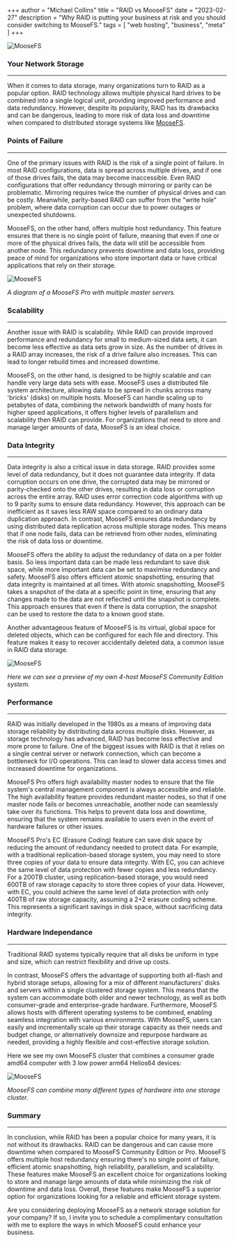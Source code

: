 
+++
author = "Michael Collins"
title = "RAID vs MooseFS"
date = "2023-02-27"
description = "Why RAID is putting your business at risk and you should consider switching to MooseFS."
tags = [
    "web hosting",
    "business",
    "meta"
]
+++


![MooseFS](https://perthserverplus.com/images/moosefs.png#center)

### Your Network Storage

---

When it comes to data storage, many organizations turn to RAID as a popular option. RAID technology allows multiple physical hard drives to be combined into a single logical unit, providing improved performance and data redundancy. However, despite its popularity, RAID has its drawbacks and can be dangerous, leading to more risk of data loss and downtime when compared to distributed storage systems like [MooseFS](https://moosefs.com/).


### Points of Failure

---

One of the primary issues with RAID is the risk of a single point of failure. In most RAID configurations, data is spread across multiple drives, and if one of those drives fails, the data may become inaccessible. Even RAID configurations that offer redundancy through mirroring or parity can be problematic. Mirroring requires twice the number of physical drives and can be costly. Meanwhile, parity-based RAID can suffer from the "write hole" problem, where data corruption can occur due to power outages or unexpected shutdowns.

MooseFS, on the other hand, offers multiple host redundancy. This feature ensures that there is no single point of failure, meaning that even if one or more of the physical drives fails, the data will still be accessible from another node. This redundancy prevents downtime and data loss, providing peace of mind for organizations who store important data or have critical applications that rely on their storage.

![MooseFS](https://perthserverplus.com/images/moosefs-pro-architecture.png#center)

_A diagram of a MooseFS Pro with multiple master servers._

### Scalability

---

Another issue with RAID is scalability. While RAID can provide improved performance and redundancy for small to medium-sized data sets, it can become less effective as data sets grow in size. As the number of drives in a RAID array increases, the risk of a drive failure also increases. This can lead to longer rebuild times and increased downtime.

MooseFS, on the other hand, is designed to be highly scalable and can handle very large data sets with ease. MooseFS uses a distributed file system architecture, allowing data to be spread in chunks across many 'bricks' (disks) on multiple hosts. MooseFS can handle scaling up to petabytes of data, combining the network bandwidth of many hosts for higher speed applications, it offers higher levels of parallelism and scalability then RAID can provide. For organizations that need to store and manage larger amounts of data, MooseFS is an ideal choice.

### Data Integrity

---

Data integrity is also a critical issue in data storage. RAID provides some level of data redundancy, but it does not guarantee data integrity. If data corruption occurs on one drive, the corrupted data may be mirrored or parity-checked onto the other drives, resulting in data loss or corruption across the entire array. RAID uses error correction code algorithms with up to 9 parity sums to ensure data redundancy. However, this approach can be inefficient as it saves less RAW space compared to an ordinary data duplication approach. In contrast, MooseFS ensures data redundancy by using distributed data replication across multiple storage nodes. This means that if one node fails, data can be retrieved from other nodes, eliminating the risk of data loss or downtime.

MooseFS offers the ability to adjust the redundancy of data on a per folder basis. So less important data can be made less redundant to save disk space, while more important data can be set to maximise redundancy and safety. MooseFS also offers efficient atomic snapshotting, ensuring that data integrity is maintained at all times. With atomic snapshotting, MooseFS takes a snapshot of the data at a specific point in time, ensuring that any changes made to the data are not reflected until the snapshot is complete. This approach ensures that even if there is data corruption, the snapshot can be used to restore the data to a known good state.

Another advantageous feature of MooseFS is its virtual, global space for deleted objects, which can be configured for each file and directory. This feature makes it easy to recover accidentally deleted data, a common issue in RAID data storage.

![MooseFS](https://perthserverplus.com/images/moosefs-preview.gif#center)

_Here we can see a preview of my own 4-host MooseFS Community Edition system._

### Performance

---

RAID was initially developed in the 1980s as a means of improving data storage reliability by distributing data across multiple disks. However, as storage technology has advanced, RAID has become less effective and more prone to failure. One of the biggest issues with RAID is that it relies on a single central server or network connection, which can become a bottleneck for I/O operations. This can lead to slower data access times and increased downtime for organizations.

MooseFS Pro offers high availability master nodes to ensure that the file system's central management component is always accessible and reliable. The high availability feature provides redundant master nodes, so that if one master node fails or becomes unreachable, another node can seamlessly take over its functions. This helps to prevent data loss and downtime, ensuring that the system remains available to users even in the event of hardware failures or other issues.

MooseFS Pro's EC (Erasure Coding) feature can save disk space by reducing the amount of redundancy needed to protect data. For example, with a traditional replication-based storage system, you may need to store three copies of your data to ensure data integrity. With EC, you can achieve the same level of data protection with fewer copies and less redundancy. For a 200TB cluster, using replication-based storage, you would need 600TB of raw storage capacity to store three copies of your data. However, with EC, you could achieve the same level of data protection with only 400TB of raw storage capacity, assuming a 2+2 erasure coding scheme. This represents a significant savings in disk space, without sacrificing data integrity.


### Hardware Independance

---

Traditional RAID systems typically require that all disks be uniform in type and size, which can restrict flexibility and drive up costs. 

In contrast, MooseFS offers the advantage of supporting both all-flash and hybrid storage setups, allowing for a mix of different manufacturers' disks and servers within a single clustered storage system. This means that the system can accommodate both older and newer technology, as well as both consumer-grade and enterprise-grade hardware. Furthermore, MooseFS allows hosts with different operating systems to be combined, enabling seamless integration with various environments. With MooseFS, users can easily and incrementally scale up their storage capacity as their needs and budget change, or alternatively downsize and repurpose hardware as needed, providing a highly flexible and cost-effective storage solution.

Here we see my own MooseFS cluster that combines a consumer grade amd64 computer with 3 low power arm64 Helios64 devices:

![MooseFS](https://perthserverplus.com/images/moosefs-cluster.png#center)

_MooseFS can combine many different types of hardware into one storage cluster._

### Summary

---

In conclusion, while RAID has been a popular choice for many years, it is not without its drawbacks. RAID can be dangerous and can cause more downtime when compared to MooseFS Community Edition or Pro. MooseFS offers multiple host redundancy ensuring there's no single point of failure, efficient atomic snapshotting, high reliability, parallelism, and scalability. These features make MooseFS an excellent choice for organizations looking to store and manage large amounts of data while minimizing the risk of downtime and data loss. Overall, these features make MooseFS a superior option for organizations looking for a reliable and efficient storage system.

Are you considering deploying MooseFS as a network storage solution for your company? If so, I invite you to schedule a complimentary consultation with me to explore the ways in which MooseFS could enhance your business.